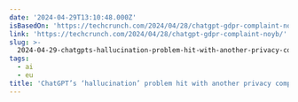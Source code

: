```yaml
---
date: '2024-04-29T13:10:48.000Z'
isBasedOn: 'https://techcrunch.com/2024/04/28/chatgpt-gdpr-complaint-noyb/'
link: 'https://techcrunch.com/2024/04/28/chatgpt-gdpr-complaint-noyb/'
slug: >-
  2024-04-29-chatgpts-hallucination-problem-hit-with-another-privacy-complaint-in-eu
tags:
  - ai
  - eu
title: 'ChatGPT’s ‘hallucination’ problem hit with another privacy complaint in EU '
---
```


